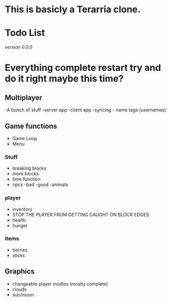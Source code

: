 # This is basicly a Terarria clone.

# Todo List

*version 0.0.0*

# Everything complete restart try and do it right maybe this time?

## Multiplayer

-A bunch of stuff
      -server app 
      -client app
      -syncing 
      - name tags (usernames)

## Game functions
- Game Loop
- Menu
### Stuff

- breaking blocks
- more blocks
- time function
- npcs
  -bad 
  -good
  -animals

### player

- inventory 
- STOP THE PLAYER FROM GETTING CAUGHT ON BLOCK EDGES
- health
- hunger

### items

- berries
- sticks

## Graphics

- changeable player modles (mostly complete)
- clouds
- sun/moon
